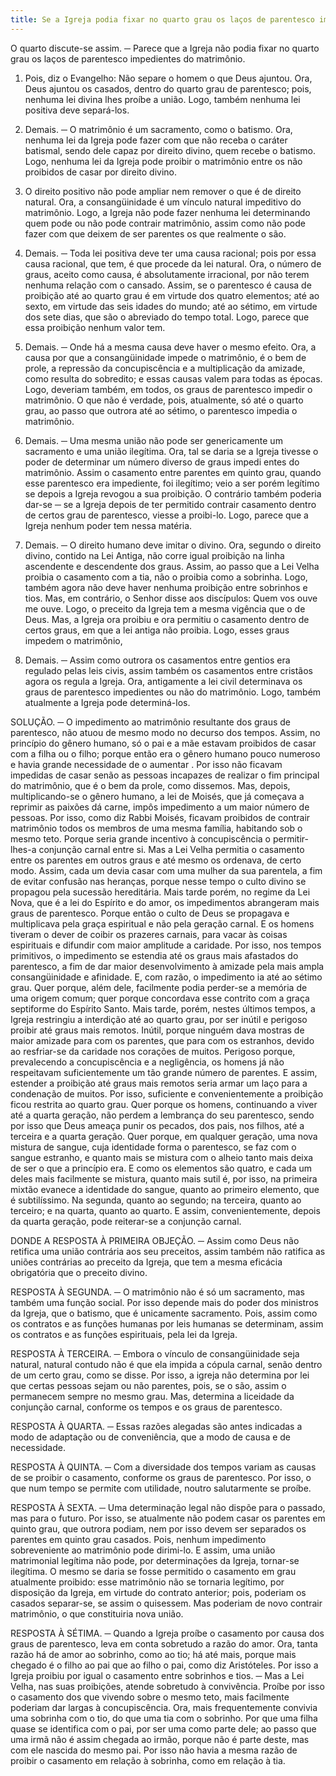 ```yaml
---
title: Se a Igreja podia fixar no quarto grau os laços de parentesco impedientes de matrimônio
---
```


O quarto discute-se assim. ─ Parece que a Igreja não podia fixar no quarto grau os laços de parentesco impedientes do matrimônio.  

1. Pois, diz o Evangelho: Não separe o homem o que Deus ajuntou. Ora, Deus ajuntou os casados, dentro do quarto grau de parentesco; pois, nenhuma lei divina lhes proíbe a união. Logo, também nenhuma lei positiva deve separá-los.  

2. Demais. ─ O matrimônio é um sacramento, como o batismo. Ora, nenhuma lei da Igreja pode fazer com que não receba o caráter batismal, sendo dele capaz por direito divino, quem recebe o batismo. Logo, nenhuma lei da Igreja pode proibir o matrimônio entre os não proibidos de casar por direito divino.  

3. O direito positivo não pode ampliar nem remover o que é de direito natural. Ora, a consangüinidade é um vínculo natural impeditivo do matrimônio. Logo, a Igreja não pode fazer nenhuma lei determinando quem pode ou não pode contrair matrimônio, assim como não pode fazer com que deixem de ser parentes os que realmente o são.  

4. Demais. ─ Toda lei positiva deve ter uma causa racional; pois por essa causa racional, que tem, é que procede da lei natural. Ora, o número de graus, aceito como causa, é absolutamente irracional, por não terem nenhuma relação com o cansado. Assim, se o parentesco é causa de proibição até ao quarto grau é em virtude dos quatro elementos; até ao sexto, em virtude das seis idades do mundo; até ao sétimo, em virtude dos sete dias, que são o abreviado do tempo total. Logo, parece que essa proibição nenhum valor tem.  

5. Demais. ─ Onde há a mesma causa deve haver o mesmo efeito. Ora, a causa por que a consangüinidade impede o matrimônio, é o bem de prole, a repressão da concupiscência e a multiplicação da amizade, como resulta do sobredito; e essas causas valem para todas as épocas. Logo, deveriam também, em todos, os graus de parentesco impedir o matrimônio. O que não é verdade, pois, atualmente, só até o quarto grau, ao passo que outrora até ao sétimo, o parentesco impedia o matrimônio.  

6. Demais. ─ Uma mesma união não pode ser genericamente um sacramento e uma união ilegítima. Ora, tal se daria se a Igreja tivesse o poder de determinar um número diverso de graus impedi entes do matrimônio. Assim o casamento entre parentes em quinto grau, quando esse parentesco era impediente, foi ilegítimo; veio a ser porém legítimo se depois a Igreja revogou a sua proibição. O contrário também poderia dar-se ─ se a Igreja depois de ter permitido contrair casamento dentro de certos grau de parentesco, viesse a proibi-lo. Logo, parece que a Igreja nenhum poder tem nessa matéria.  

7. Demais. ─ O direito humano deve imitar o divino. Ora, segundo o direito divino, contido na Lei Antiga, não corre igual proibição na linha ascendente e descendente dos graus. Assim, ao passo que a Lei Velha proibia o casamento com a tia, não o proibia como a sobrinha. Logo, também agora não deve haver nenhuma proibição entre sobrinhos e tios.  Mas, em contrário, o Senhor disse aos discípulos: Quem vos ouve me ouve. Logo, o preceito da Igreja tem a mesma vigência que o de Deus. Mas, a Igreja ora proibiu e ora permitiu o casamento dentro de certos graus, em que a lei antiga não proibia. Logo, esses graus impedem o matrimônio,  

2. Demais. ─ Assim como outrora os casamentos entre gentios era regulado pelas leis civis, assim também os casamentos entre cristãos agora os regula a Igreja. Ora, antigamente a lei civil determinava os graus de parentesco impedientes ou não do matrimônio. Logo, também atualmente a Igreja pode determiná-los.  

SOLUÇÃO. ─ O impedimento ao matrimônio resultante dos graus de parentesco, não atuou de mesmo modo no decurso dos tempos.  Assim, no princípio do gênero humano, só o pai e a mãe estavam proibidos de casar com a filha ou o filho; porque então era o gênero humano pouco numeroso e havia grande necessidade de o aumentar . Por isso não ficavam impedidas de casar senão as pessoas incapazes de realizar o fim principal do matrimônio, que é o bem da prole, como dissemos. Mas, depois, multiplicando-se o gênero humano, a lei de Moisés, que já começava a reprimir as paixões dá carne, impôs impedimento a um maior número de pessoas. Por isso, como diz Rabbi Moisés, ficavam proibidos de contrair matrimônio todos os membros de uma mesma família, habitando sob o mesmo teto. Porque seria grande incentivo à concupiscência o permitir-lhes-a conjunção carnal entre si. Mas a Lei Velha permitia o casamento entre os parentes em outros graus e até mesmo os ordenava, de certo modo. Assim, cada um devia casar com uma mulher da sua parentela, a fim de evitar confusão nas heranças, porque nesse tempo o culto divino se propagou pela sucessão hereditária.  Mais tarde porém, no regime da Lei Nova, que é a lei do Espírito e do amor, os impedimentos abrangeram mais graus de parentesco. Porque então o culto de Deus se propagava e multiplicava pela graça espiritual e não pela geração carnal. E os homens tiveram o dever de coibir os prazeres carnais, para vacar às coisas espirituais e difundir com maior amplitude a caridade.  Por isso, nos tempos primitivos, o impedimento se estendia até os graus mais afastados do parentesco, a fim de dar maior desenvolvimento à amizade pela mais ampla consangüinidade e afinidade. E, com razão, o impedimento ia até ao sétimo grau. Quer porque, além dele, facilmente podia perder-se a memória de uma origem comum; quer porque concordava esse contrito com a graça septiforme do Espírito Santo.  Mais tarde, porém, nestes últimos tempos, a Igreja restringiu a interdição até ao quarto grau, por ser inútil e perigoso proibir até graus mais remotos. Inútil, porque ninguém dava mostras de maior amizade para com os parentes, que para com os estranhos, devido ao resfriar-se da caridade nos corações de muitos. Perigoso porque, prevalecendo a concupiscência e a negligência, os homens já não respeitavam suficientemente um tão grande número de parentes. E assim, estender a proibição até graus mais remotos seria armar um laço para a condenação de muitos.  Por isso, suficiente e convenientemente a proibição ficou restrita ao quarto grau. Quer porque os homens, continuando a viver até a quarta geração, não perdem a lembrança do seu parentesco, sendo por isso que Deus ameaça punir os pecados, dos pais, nos filhos, até a terceira e a quarta geração. Quer porque, em qualquer geração, uma nova mistura de sangue, cuja identidade forma o parentesco, se faz com o sangue estranho, e quanto mais se mistura com o alheio tanto mais deixa de ser o que a princípio era. E como os elementos são quatro, e cada um deles mais facilmente se mistura, quanto mais sutil é, por isso, na primeira mixtão evanece a identidade do sangue, quanto ao primeiro elemento, que é subtilíssimo. Na segunda, quanto ao segundo; na terceira, quanto ao terceiro; e na quarta, quanto ao quarto. E assim, convenientemente, depois da quarta geração, pode reiterar-se a conjunção carnal.  

DONDE A RESPOSTA À PRIMEIRA OBJEÇÃO. ─ Assim como Deus não retifica uma união contrária aos seu preceitos, assim também não ratifica as uniões contrárias ao preceito da Igreja, que tem a mesma eficácia obrigatória que o preceito divino.  

RESPOSTA À SEGUNDA. ─ O matrimônio não é só um sacramento, mas também uma função social. Por isso depende mais do poder dos ministros da Igreja, que o batismo, que é unicamente sacramento. Pois, assim como os contratos e as funções humanas por leis humanas se determinam, assim os contratos e as funções espirituais, pela lei da Igreja.  

RESPOSTA À TERCEIRA. ─ Embora o vínculo de consangüinidade seja natural, natural contudo não é que ela impida a cópula carnal, senão dentro de um certo grau, como se disse. Por isso, a igreja não determina por lei que certas pessoas sejam ou não parentes, pois, se o são, assim o permanecem sempre no mesmo grau. Mas, determina a liceidade da conjunção carnal, conforme os tempos e os graus de parentesco.  

RESPOSTA À QUARTA. ─ Essas razões alegadas são antes indicadas a modo de adaptação ou de conveniência, que a modo de causa e de necessidade.  

RESPOSTA À QUINTA. ─ Com a diversidade dos tempos variam as causas de se proibir o casamento, conforme os graus de parentesco. Por isso, o que num tempo se permite com utilidade, noutro salutarmente se proíbe.  

RESPOSTA À SEXTA. ─ Uma determinação legal não dispõe para o passado, mas para o futuro. Por isso, se atualmente não podem casar os parentes em quinto grau, que outrora podiam, nem por isso devem ser separados os parentes em quinto grau casados. Pois, nenhum impedimento sobreveniente ao matrimônio pode dirimi-lo. E assim, uma união matrimonial legítima não pode, por determinações da Igreja, tornar-se ilegítima. O mesmo se daria se fosse permitido o casamento em grau atualmente proibido: esse matrimônio não se tornaria legítimo, por disposição da Igreja, em virtude do contrato anterior; pois, poderiam os casados separar-se, se assim o quisessem. Mas poderiam de novo contrair matrimônio, o que constituiria nova união.  

RESPOSTA À SÉTIMA. ─ Quando a Igreja proíbe o casamento por causa dos graus de parentesco, leva em conta sobretudo a razão do amor. Ora, tanta razão há de amor ao sobrinho, como ao tio; há até mais, porque mais chegado é o filho ao pai que ao filho o pai, como diz Aristóteles. Por isso a Igreja proibiu por igual o casamento entre sobrinhos e tios. ─ Mas a Lei Velha, nas suas proibições, atende sobretudo à convivência. Proíbe por isso o casamento dos que vivendo sobre o mesmo teto, mais facilmente poderiam dar largas à concupiscência. Ora, mais frequentemente convivia uma sobrinha com o tio, do que uma tia com o sobrinho. Por que uma filha quase se identifica com o pai, por ser uma como parte dele; ao passo que uma irmã não é assim chegada ao irmão, porque não é parte deste, mas com ele nascida do mesmo pai. Por isso não havia a mesma razão de proibir o casamento em relação à sobrinha, como em relação à tia.